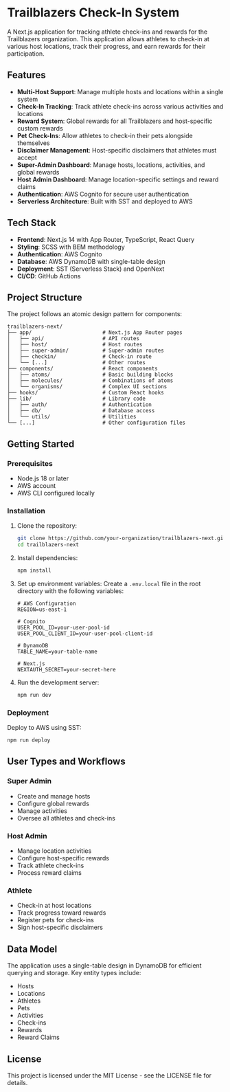 # Trailblazers Check-In System

A Next.js application for tracking athlete check-ins and rewards for the Trailblazers organization. This application allows athletes to check-in at various host locations, track their progress, and earn rewards for their participation.

## Features

- **Multi-Host Support**: Manage multiple hosts and locations within a single system
- **Check-In Tracking**: Track athlete check-ins across various activities and locations
- **Reward System**: Global rewards for all Trailblazers and host-specific custom rewards
- **Pet Check-Ins**: Allow athletes to check-in their pets alongside themselves
- **Disclaimer Management**: Host-specific disclaimers that athletes must accept
- **Super-Admin Dashboard**: Manage hosts, locations, activities, and global rewards
- **Host Admin Dashboard**: Manage location-specific settings and reward claims
- **Authentication**: AWS Cognito for secure user authentication
- **Serverless Architecture**: Built with SST and deployed to AWS

## Tech Stack

- **Frontend**: Next.js 14 with App Router, TypeScript, React Query
- **Styling**: SCSS with BEM methodology
- **Authentication**: AWS Cognito
- **Database**: AWS DynamoDB with single-table design
- **Deployment**: SST (Serverless Stack) and OpenNext
- **CI/CD**: GitHub Actions

## Project Structure

The project follows an atomic design pattern for components:

```
trailblazers-next/
├── app/                       # Next.js App Router pages
│   ├── api/                   # API routes
│   ├── host/                  # Host routes
│   ├── super-admin/           # Super-admin routes
│   ├── checkin/               # Check-in route
│   └── [...]                  # Other routes
├── components/                # React components
│   ├── atoms/                 # Basic building blocks
│   ├── molecules/             # Combinations of atoms
│   └── organisms/             # Complex UI sections
├── hooks/                     # Custom React hooks
├── lib/                       # Library code
│   ├── auth/                  # Authentication
│   ├── db/                    # Database access
│   └── utils/                 # Utilities
└── [...]                      # Other configuration files
```

## Getting Started

### Prerequisites

- Node.js 18 or later
- AWS account
- AWS CLI configured locally

### Installation

1. Clone the repository:
   ```bash
   git clone https://github.com/your-organization/trailblazers-next.git
   cd trailblazers-next
   ```

2. Install dependencies:
   ```bash
   npm install
   ```

3. Set up environment variables:
   Create a `.env.local` file in the root directory with the following variables:
   ```
   # AWS Configuration
   REGION=us-east-1
   
   # Cognito
   USER_POOL_ID=your-user-pool-id
   USER_POOL_CLIENT_ID=your-user-pool-client-id
   
   # DynamoDB
   TABLE_NAME=your-table-name
   
   # Next.js
   NEXTAUTH_SECRET=your-secret-here
   ```

4. Run the development server:
   ```bash
   npm run dev
   ```

### Deployment

Deploy to AWS using SST:

```bash
npm run deploy
```

## User Types and Workflows

### Super Admin
- Create and manage hosts
- Configure global rewards
- Manage activities
- Oversee all athletes and check-ins

### Host Admin
- Manage location activities
- Configure host-specific rewards
- Track athlete check-ins
- Process reward claims

### Athlete
- Check-in at host locations
- Track progress toward rewards
- Register pets for check-ins
- Sign host-specific disclaimers

## Data Model

The application uses a single-table design in DynamoDB for efficient querying and storage. Key entity types include:

- Hosts
- Locations
- Athletes
- Pets
- Activities
- Check-ins
- Rewards
- Reward Claims

## License

This project is licensed under the MIT License - see the LICENSE file for details.